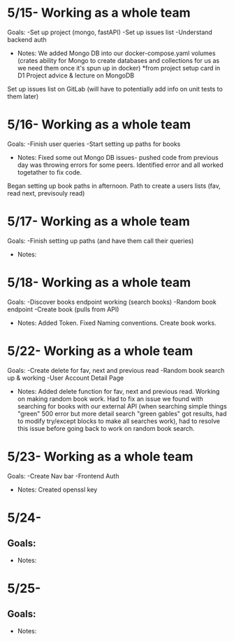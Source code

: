# 5/15- Working as a whole team
Goals:
-Set up project (mongo, fastAPI)
-Set up issues list
-Understand backend auth

- Notes:
We added Mongo DB into our docker-compose.yaml volumes (crates ability for Mongo to create databases and collections for us as we need them once it's spun up in docker) *from project setup card in D1 Project advice & lecture on MongoDB

Set up issues list on GitLab (will have to potentially add info on unit tests to them later)

# 5/16- Working as a whole team
Goals:
-Finish user queries
-Start setting up paths for books

- Notes:
Fixed some out Mongo DB issues- pushed code from previous day was throwing errors for some peers. Identified error and all worked togetather to fix code.

Began setting up book paths in afternoon. Path to create a users lists (fav, read next, previsouly read)

# 5/17- Working as a whole team
Goals:
-Finish setting up paths (and have them call their queries)

- Notes:

# 5/18- Working as a whole team
Goals:
-Discover books endpoint working (search books)
-Random book endpoint
-Create book (pulls from API)

- Notes:
Added Token. Fixed Naming conventions. Create book works.

# 5/22- Working as a whole team
Goals:
-Create delete for fav, next and previous read
-Random book search up & working
-User Account Detail Page

- Notes:
Added delete function for fav, next and previous read. Working on making random book work. Had to fix an issue we found with searching for books with our external API (when searching simple things "green" 500 error but more detail search "green gables" got results, had to modify try/except blocks to make all searches work), had to resolve this issue before going back to work on random book search.

# 5/23- Working as a whole team
Goals:
-Create Nav bar
-Frontend Auth

- Notes:
Created openssl key

# 5/24-
Goals:
-

- Notes:


# 5/25-
Goals:
-

- Notes:
